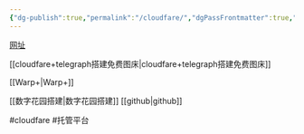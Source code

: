 ```yaml
---
{"dg-publish":true,"permalink":"/cloudfare/","dgPassFrontmatter":true,"noteIcon":""}
---
```




[网址](https://www.cloudflare-cn.com/enterprise/)

[[cloudfare+telegraph搭建免费图床\|cloudfare+telegraph搭建免费图床]]


[[Warp+\|Warp+]]

[[数字花园搭建\|数字花园搭建]]
[[github\|github]]



#cloudfare #托管平台 